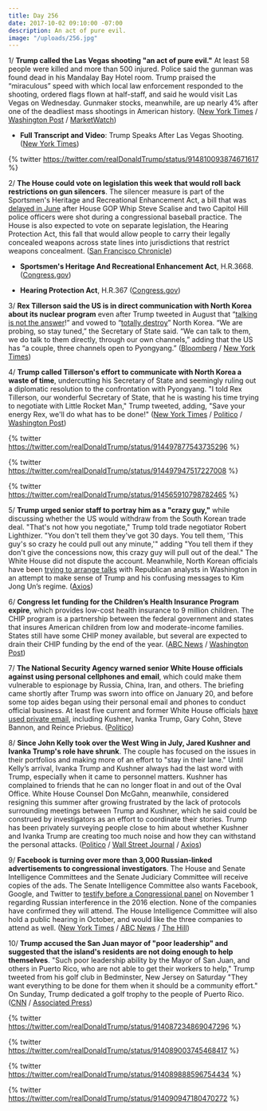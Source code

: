 ```yaml
---
title: Day 256
date: 2017-10-02 09:10:00 -07:00
description: An act of pure evil.
image: "/uploads/256.jpg"
---
```


1/ **Trump called the Las Vegas shooting "an act of pure evil."** At least 58 people were killed and more than 500 injured. Police said the gunman was found dead in his Mandalay Bay Hotel room. Trump praised the “miraculous” speed with which local law enforcement responded to the shooting, ordered flags flown at half-staff, and said he would visit Las Vegas on Wednesday. Gunmaker stocks, meanwhile, are up nearly 4% after one of the deadliest mass shootings in American history. ([New York Times](https://www.nytimes.com/2017/10/02/us/las-vegas-shooting.html) / [Washington Post](https://www.washingtonpost.com/news/morning-mix/wp/2017/10/02/police-shut-down-part-of-las-vegas-strip-due-to-shooting/) / [MarketWatch](http://www.marketwatch.com/story/gun-maker-stocks-surge-after-mass-shooting-in-las-vegas-2017-10-02))

* **Full Transcript and Video**: Trump Speaks After Las Vegas Shooting. ([New York Times](https://www.nytimes.com/2017/10/02/us/transcript-video-trump-las-vegas.html))

{% twitter https://twitter.com/realDonaldTrump/status/914810093874671617 %}

2/ **The House could vote on legislation this week that would roll back restrictions on gun silencers**. The silencer measure is part of the Sportsmen's Heritage and Recreational Enhancement Act, a bill that was [delayed in June](https://whatthefuckjusthappenedtoday.com/2017/06/14/Day-146/#8-tomorrows-congressional-hearing-to) after House GOP Whip Steve Scalise and two Capitol Hill police officers were shot during a congressional baseball practice. The House is also expected to vote on separate legislation, the Hearing Protection Act, this fall that would allow people to carry their legally concealed weapons across state lines into jurisdictions that restrict weapons concealment. ([San Francisco Chronicle](http://www.sfchronicle.com/nation/article/Pair-of-pro-gun-bills-on-move-in-House-12243745.php))

* **Sportsmen's Heritage And Recreational Enhancement Act**, H.R.3668. ([Congress.gov](https://www.congress.gov/bill/115th-congress/house-bill/3668/titles))

* **Hearing Protection Act**, H.R.367 ([Congress.gov](https://www.congress.gov/bill/115th-congress/house-bill/367/))

3/ **Rex Tillerson said the US is in direct communication with North Korea about its nuclear program** even after Trump tweeted in August that “[talking is not the answer](https://whatthefuckjusthappenedtoday.com/2017/08/30/day-223/)!” and vowed to “[totally destroy](https://whatthefuckjusthappenedtoday.com/2017/09/25/day-249/#6-north-korea-accused-trump-of-decla)” North Korea. “We are probing, so stay tuned,” the Secretary of State said. “We can talk to them, we do talk to them directly, through our own channels,” adding that the US has “a couple, three channels open to Pyongyang.” ([Bloomberg](https://www.bloomberg.com/news/articles/2017-09-30/u-s-government-talks-directly-with-north-korea-tillerson-says) / [New York Times](https://www.nytimes.com/2017/09/30/world/asia/us-north-korea-tillerson.html))

4/ **Trump called Tillerson's effort to communicate with North Korea a waste of time**, undercutting his Secretary of State and seemingly ruling out a diplomatic resolution to the confrontation with Pyongyang. "I told Rex Tillerson, our wonderful Secretary of State, that he is wasting his time trying to negotiate with Little Rocket Man," Trump tweeted, adding, "Save your energy Rex, we'll do what has to be done!" ([New York Times](https://www.nytimes.com/2017/10/01/us/politics/trump-tillerson-north-korea.html) / [Politico](http://www.politico.com/story/2017/10/01/trump-tillerson-korea-twitter-243339) / [Washington Post](https://www.washingtonpost.com/world/national-security/trump-contradicts-tillerson-on-north-korea-the-latest-in-a-series-of-put-downs/2017/10/01/1f11f886-a6bb-11e7-92d1-58c702d2d975_story.html))

{% twitter https://twitter.com/realDonaldTrump/status/914497877543735296 %}

{% twitter https://twitter.com/realDonaldTrump/status/914497947517227008 %}

{% twitter https://twitter.com/realDonaldTrump/status/914565910798782465 %}

5/ **Trump urged senior staff to portray him as a "crazy guy,"** while discussing whether the US would withdraw from the South Korean trade deal. "That's not how you negotiate," Trump told trade negotiator Robert Lighthizer. "You don't tell them they've got 30 days. You tell them, 'This guy's so crazy he could pull out any minute,'" adding "You tell them if they don't give the concessions now, this crazy guy will pull out of the deal." The White House did not dispute the account. Meanwhile, North Korean officials have been [trying to arrange talks](https://www.washingtonpost.com/world/asia_pacific/north-korea-seeks-help-from-republican-analysts-whats-up-with-trump/2017/09/26/ea91909e-a278-11e7-8c37-e1d99ad6aa22_story.html) with Republican analysts in Washington in an attempt to make sense of Trump and his confusing messages to Kim Jong Un’s regime. ([Axios](https://www.axios.com/inside-trumps-crazy-train-2491643924.html))

6/ **Congress let funding for the Children’s Health Insurance Program expire**, which provides low-cost health insurance to 9 million children. The CHIP program is a partnership between the federal government and states that insures American children from low and moderate-income families. States still have some CHIP money available, but several are expected to drain their CHIP funding by the end of the year. ([ABC News](http://abcnews.go.com/US/program-low-cost-health-care-9m-children-set/story?id=50188069) / [Washington Post](https://www.washingtonpost.com/news/answer-sheet/wp/2017/10/01/9-million-kids-get-health-insurance-under-chip-congress-just-let-it-expire/))

7/ **The National Security Agency warned senior White House officials against using personal cellphones and email**, which could make them vulnerable to espionage by Russia, China, Iran, and others. The briefing came shortly after Trump was sworn into office on January 20, and before some top aides began using their personal email and phones to conduct official business. At least five current and former White House officials [have used private email](https://whatthefuckjusthappenedtoday.com/2017/09/29/day-253/#10-the-white-house-launched-an-inter), including Kushner, Ivanka Trump, Gary Cohn, Steve Bannon, and Reince Priebus. ([Politico](http://www.politico.com/story/2017/09/29/white-house-private-email-nsa-warning-243324))

8/ **Since John Kelly took over the West Wing in July, Jared Kushner and Ivanka Trump's role have shrunk**. The couple has focused on the issues in their portfolios and making more of an effort to "stay in their lane." Until Kelly’s arrival, Ivanka Trump and Kushner always had the last word with Trump, especially when it came to personnel matters. Kushner has complained to friends that he can no longer float in and out of the Oval Office. White House Counsel Don McGahn, meanwhile, considered resigning this summer after growing frustrated by the lack of protocols surrounding meetings between Trump and Kushner, which he said could be construed by investigators as an effort to coordinate their stories. Trump has been privately surveying people close to him about whether Kushner and Ivanka Trump are creating too much noise and how they can withstand the personal attacks. ([Politico](http://www.politico.com/story/2017/09/29/jared-ivanka-trump-white-house-role-john-kelly-243321) / [Wall Street Journal](https://www.wsj.com/articles/white-house-counsel-weighed-quitting-over-donald-trump-jared-kushner-meetings-1506727150) / [Axios](https://www.axios.com/javankas-retooled-role-under-john-kelly-2491925996.html))

9/ **Facebook is turning over more than 3,000 Russian-linked advertisements to congressional investigators**. The House and Senate Intelligence Committees and the Senate Judiciary Committee will receive copies of the ads. The Senate Intelligence Committee also wants Facebook, Google, and Twitter to [testify before a Congressional panel](https://whatthefuckjusthappenedtoday.com/2017/09/28/day-252/#5-the-senate-intelligence-committee) on November 1 regarding Russian interference in the 2016 election. None of the companies have confirmed they will attend. The House Intelligence Committee will also hold a public hearing in October, and would like the three companies to attend as well. ([New York Times](https://www.nytimes.com/2017/10/01/technology/facebook-russia-ads.html) / [ABC News](http://abcnews.go.com/Politics/facebook-turning-thousands-russia-linked-ads-congress/story?id=50226525) / [The Hill](http://thehill.com/policy/technology/353371-facebook-to-give-russian-ads-to-congress-on-monday))

10/ **Trump accused the San Juan mayor of "poor leadership" and suggested that the island's residents are not doing enough to help themselves**. "Such poor leadership ability by the Mayor of San Juan, and others in Puerto Rico, who are not able to get their workers to help," Trump tweeted from his golf club in Bedminster, New Jersey on Saturday "They want everything to be done for them when it should be a community effort." On Sunday, Trump dedicated a golf trophy to the people of Puerto Rico. ([CNN](http://www.cnn.com/2017/09/30/politics/trump-tweets-puerto-rico-mayor/index.html) / [Associated Press](https://apnews.com/abb7420d56a840c3bb03d54f0fa8bd79/Trump-scoffs-at-))

{% twitter https://twitter.com/realDonaldTrump/status/914087234869047296 %}

{% twitter https://twitter.com/realDonaldTrump/status/914089003745468417 %}

{% twitter https://twitter.com/realDonaldTrump/status/914089888596754434 %}

{% twitter https://twitter.com/realDonaldTrump/status/914090947180470272 %}